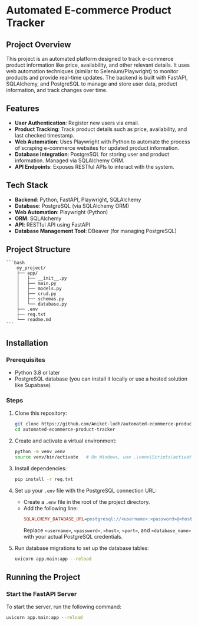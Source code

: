 # Automated E-commerce Product Tracker

## Project Overview

This project is an automated platform designed to track e-commerce product information like price, availability, and other relevant details. It uses web automation techniques (similar to Selenium/Playwright) to monitor products and provide real-time updates. The backend is built with FastAPI, SQLAlchemy, and PostgreSQL to manage and store user data, product information, and track changes over time.

## Features

- **User Authentication**: Register new users via email.
- **Product Tracking**: Track product details such as price, availability, and last checked timestamp.
- **Web Automation**: Uses Playwright with Python to automate the process of scraping e-commerce websites for updated product information.
- **Database Integration**: PostgreSQL for storing user and product information. Managed via SQLAlchemy ORM.
- **API Endpoints**: Exposes RESTful APIs to interact with the system.

## Tech Stack

- **Backend**: Python, FastAPI, Playwright, SQLAlchemy
- **Database**: PostgreSQL (via SQLAlchemy ORM)
- **Web Automation**: Playwright (Python)
- **ORM**: SQLAlchemy
- **API**: RESTful API using FastAPI
- **Database Management Tool**: DBeaver (for managing PostgreSQL)

## Project Structure

    ```bash
        my_project/
        ├── app/
        │   ├── __init__.py
        │   ├── main.py
        │   ├── models.py
        │   ├── crud.py
        │   ├── schemas.py
        │   └── database.py
        ├── .env
        ├── req.txt
        └── readme.md
    ```

## Installation

### Prerequisites

- Python 3.8 or later
- PostgreSQL database (you can install it locally or use a hosted solution like Supabase)

### Steps

1. Clone this repository:

   ```bash
   git clone https://github.com/Aniket-lodh/automated-ecommerce-product-tracker.git
   cd automated-ecommerce-product-tracker
   ```

2. Create and activate a virtual environment:

   ```bash
   python -m venv venv
   source venv/bin/activate   # On Windows, use .\venv\Scripts\activate
   ```

3. Install dependencies:

   ```bash
   pip install -r req.txt
   ```

4. Set up your `.env` file with the PostgreSQL connection URL:

   - Create a `.env` file in the root of the project directory.
   - Add the following line:
     ```ini
     SQLALCHEMY_DATABASE_URL=postgresql://<username>:<password>@<host>:<port>/<database_name>
     ```
     Replace `<username>`, `<password>`, `<host>`, `<port>`, and `<database_name>` with your actual PostgreSQL credentials.

5. Run database migrations to set up the database tables:
   ```bash
   uvicorn app.main:app --reload
   ```

## Running the Project

### Start the FastAPI Server

To start the server, run the following command:

```bash
uvicorn app.main:app --reload
```
